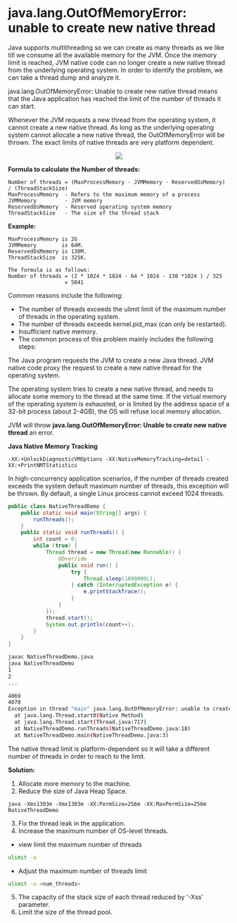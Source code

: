 # java.lang.OutOfMemoryError: unable to create new native thread

Java supports multithreading so we can create as many threads as we like till we consume all the available memory for the JVM. Once the memory limit is reached, JVM native code can no longer create a new native thread from the underlying operating system. In order to identify the problem, we can take a thread dump and analyze it.

java.lang.OutOfMemoryError: Unable to create new native thread means that the Java application has reached the limit of the number of threads it can start.

Whenever the JVM requests a new thread from the operating system, it cannot create a new native thread. As long as the underlying operating system cannot allocate a new native thread, the OutOfMemoryError will be thrown. The exact limits of native threads are very platform dependent.

<p align='center'>
  <img src='https://github.com/rangareddy/ranga-java-oom/blob/main/images/OOM_Native_Thread.png'>
</p>

**Formula to calculate the Number of threads:**
```
Number of threads = (MaxProcessMemory - JVMMemory - ReservedOsMemory) / (ThreadStackSize) 
MaxProcessMemory  - Refers to the maximum memory of a process
JVMMemory         - JVM memory
ReservedOsMemory  - Reserved operating system memory
ThreadStackSize   - The size of the thread stack
```
**Example:**
```
MaxProcessMemory is 2G
JVMMemory        is 64M.
ReservedOsMemory is 130M.
ThreadStackSize  is 325K. 

The formula is as follows:
Number of threads = (2 * 1024 * 1024 - 64 * 1024 - 130 *1024 ) / 325 
                  = 5841
```

Common reasons include the following:
* The number of threads exceeds the ulimit limit of the maximum number of threads in the operating system.
* The number of threads exceeds kernel.pid_max (can only be restarted).
* Insufficient native memory.
* The common process of this problem mainly includes the following steps:

The Java program requests the JVM to create a new Java thread. JVM native code proxy the request to create a new native thread for the operating system.

The operating system tries to create a new native thread, and needs to allocate some memory to the thread at the same time.
If the virtual memory of the operating system is exhausted, or is limited by the address space of a 32-bit process (about 2-4GB), the OS will refuse local memory allocation.

JVM will throw **java.lang.OutOfMemoryError: Unable to create new native thread** an error.

**Java Native Memory Tracking**
```
-XX:+UnlockDiagnosticVMOptions -XX:NativeMemoryTracking=detail -XX:+PrintNMTStatistics
```

In high-concurrency application scenarios, if the number of threads created exceeds the system default maximum number of threads, this exception will be thrown. By default, a single Linux process cannot exceed 1024 threads.

```java
public class NativeThreadDemo {
    public static void main(String[] args) {
        runThreads();
    }
    public static void runThreads() {
        int count = 0;
        while (true) {
            Thread thread = new Thread(new Runnable() {
                @Override
                public void run() {
                    try {
                        Thread.sleep(1000000L);
                    } catch (InterruptedException e) {
                        e.printStackTrace();
                    }
                }
            });
            thread.start();
            System.out.println(count++);
        }
    }
}
```

```sh
javac NativeThreadDemo.java
java NativeThreadDemo
1
2
...

4069
4070
Exception in thread "main" java.lang.OutOfMemoryError: unable to create new native thread
  at java.lang.Thread.start0(Native Method)
  at java.lang.Thread.start(Thread.java:717)
  at NativeThreadDemo.runThreads(NativeThreadDemo.java:18)
  at NativeThreadDemo.main(NativeThreadDemo.java:3)
```
The native thread limit is platform-dependent so it will take a different number of threads in order to reach to the limit.

**Solution:**
1. Allocate more memory to the machine.
2. Reduce the size of Java Heap Space.
```
java -Xms1303m -Xmx1303m -XX:PermSize=256m -XX:MaxPermSize=256m NativeThreadDemo
```
3. Fix the thread leak in the application.
4. Increase the maximum number of OS-level threads.
* view limit the maximum number of threads
```sh
ulimit -a
```
* Adjust the maximum number of threads limit
```sh
ulimit -u <num_threads>
```
5. The capacity of the stack size of each thread reduced by '-Xss' parameter.
6. Limit the size of the thread pool.
